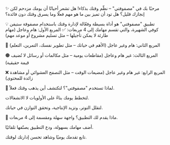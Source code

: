 ✨ مرحبًا بك في "مصفوفتي" – نظّم وقتك بذكاء!
هل تشعر أحيانًا أن يومك مزدحم لكن إنجازك قليل؟
هل تود أن تميز بين ما هو مهم فعلًا وما يسرق وقتك دون فائدة؟

💡 تطبيق "مصفوفتي" هو أداة بسيطة وفعّالة لإدارة وقتك باستخدام مصفوفة ستيفن كوفي الشهيرة، والتي تقسم مهامك إلى 4 مربعات:
✅ المربع الأول: هام وعاجل
(مهام طارئة لا يمكن تأجيلها – مثل تسليم مشروع أو موعد مهم)

📘 المربع الثاني: هام وغير عاجل
(الأهم في حياتك – مثل تطوير نفسك، التمرين، التعلم)

🟠 المربع الثالث: غير هام وعاجل
(مقاطعات يومية – مثل مكالمات أو رسائل لا تُضيف قيمة حقيقية)

❌ المربع الرابع: غير هام وغير عاجل
(مضيعات الوقت – مثل التصفح العشوائي أو مشاهدة زائدة للمحتوى)

🎯 لماذا تستخدم "مصفوفتي"؟
لتكتشف أين يذهب وقتك فعلاً.

لتخطط يومك بناءً على الأولويات لا الانشغالات.

لتقلل التوتر، وتزيد الإنتاجية، وتحقق التوازن في حياتك.

🧩 ماذا يقدم لك التطبيق؟
واجهة سهلة ومقسمة إلى 4 مربعات.

أضف مهامك بسهولة، ودع التطبيق يصنّفها تلقائيًا.

تابع تقدمك يوميًا وشاهد تحسن إدارتك لوقتك.
